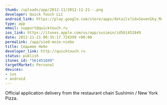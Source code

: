 ```yaml
--- 
thumb: /uploads/app/2012-11/2012-11-21--.png
developer: Quick Touch LLC
android_link: https://play.google.com/store/apps/details?id=SevenSky_Main_Android.SevenSky_Main_Android
type: app
email: support@quicktouch.ru
ios_link: https://itunes.apple.com/us/app/susimin/id561451849
date: 2012-11-21 06:35:17.724399 +00:00
permalink: /app/sied-moie-niebo
title: Седьмое Небо
developer_link: http://quicktouch.ru
status: publish
itunes_id: "561451849"
targetMarket: Personal
devices: 
- ios
- android
---
```


Official application delivery from the restaurant chain Sushimin / New York Pizza.
